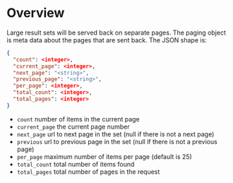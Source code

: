 # Overview

Large result sets will be served back on separate pages.  The paging object is meta data about the pages that are sent back.  The JSON shape is:

```JSON
{
  "count": <integer>,
  "current_page": <integer>,
  "next_page": "<string>",
  "previous_page": "<string>",
  "per_page": <integer>,
  "total_count": <integer>,
  "total_pages": <integer>
}
```

* `count` number of items in the current page
* `current_page` the current page number
* `next_page` url to next page in the set (null if there is not a next page)
* `previous` url to previous page in the set (null if there is not a previous page)
* `per_page` maximum number of items per page (default is 25)
* `total_count` total number of items found
* `total_pages` total number of pages in the request